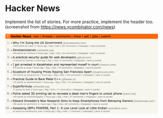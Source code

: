 # Hacker News

Implement the list of stories. For more practice, implement the header too.  
(screenshot from https://news.ycombinator.com/news)

![Hacker New screenshot](hacker.png)